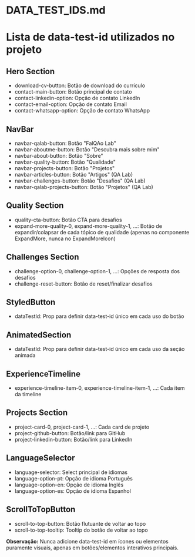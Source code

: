 # DATA_TEST_IDS.md

# Lista de data-test-id utilizados no projeto

## Hero Section
- download-cv-button: Botão de download do currículo
- contact-main-button: Botão principal de contato
- contact-linkedin-option: Opção de contato LinkedIn
- contact-email-option: Opção de contato Email
- contact-whatsapp-option: Opção de contato WhatsApp

## NavBar
- navbar-qalab-button: Botão "FalQAo Lab"
- navbar-aboutme-button: Botão "Descubra mais sobre mim"
- navbar-about-button: Botão "Sobre"
- navbar-quality-button: Botão "Qualidade"
- navbar-projects-button: Botão "Projetos"
- navbar-articles-button: Botão "Artigos" (QA Lab)
- navbar-challenges-button: Botão "Desafios" (QA Lab)
- navbar-qalab-projects-button: Botão "Projetos" (QA Lab)

## Quality Section
- quality-cta-button: Botão CTA para desafios
- expand-more-quality-0, expand-more-quality-1, ...: Botão de expandir/colapsar de cada tópico de qualidade (apenas no componente ExpandMore, nunca no ExpandMoreIcon)

## Challenges Section
- challenge-option-0, challenge-option-1, ...: Opções de resposta dos desafios
- challenge-reset-button: Botão de reset/finalizar desafios

## StyledButton
- dataTestId: Prop para definir data-test-id único em cada uso do botão

## AnimatedSection
- dataTestId: Prop para definir data-test-id único em cada uso da seção animada

## ExperienceTimeline
- experience-timeline-item-0, experience-timeline-item-1, ...: Cada item da timeline

## Projects Section
- project-card-0, project-card-1, ...: Cada card de projeto
- project-github-button: Botão/link para GitHub
- project-linkedin-button: Botão/link para LinkedIn

## LanguageSelector
- language-selector: Select principal de idiomas
- language-option-pt: Opção de idioma Português
- language-option-en: Opção de idioma Inglês
- language-option-es: Opção de idioma Espanhol

## ScrollToTopButton
- scroll-to-top-button: Botão flutuante de voltar ao topo
- scroll-to-top-tooltip: Tooltip do botão de voltar ao topo

**Observação:**
Nunca adicione data-test-id em ícones ou elementos puramente visuais, apenas em botões/elementos interativos principais. 